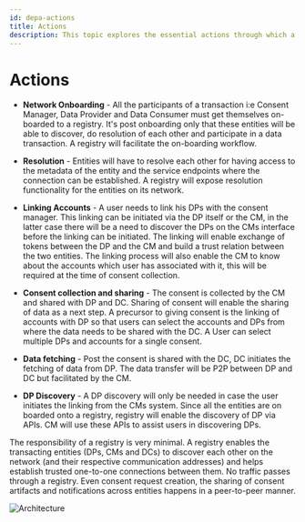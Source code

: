 ```yaml
---
id: depa-actions
title: Actions
description: This topic explores the essential actions through which a DEPA ecosystem comes to life.
---
```


# Actions

- **Network Onboarding** - All the participants of a transaction i:e Consent Manager, Data Provider and Data Consumer must get themselves on-boarded to a registry. It's post onboarding only that these entities will be able to discover, do resolution of each other and participate in a data transaction. A registry will facilitate the on-boarding workflow.

- **Resolution** - Entities will have to resolve each other for having access to the metadata of the entity and the service endpoints where the connection can be established. A registry will expose resolution functionality for the entities on its network.

- **Linking Accounts** - A user needs to link his DPs with the consent manager. This linking can be initiated via the DP itself or the CM, in the latter case there will be a need to discover the DPs on the CMs interface before the linking can be initiated. The linking will enable exchange of tokens between the DP and the CM and build a trust relation between the two entities. The linking process will also enable the CM to know about the accounts which user has associated with it, this will be required at the time of consent collection.

- **Consent collection and sharing** - The consent is collected by the CM and shared with DP and DC. Sharing of consent will enable the sharing of data as a next step. A precursor to giving consent is the linking of accounts with DP so that users can select the accounts and DPs from where the data needs to be shared with the DC. A User can select multiple DPs and accounts for a single consent.

- **Data fetching** - Post the consent is shared with the DC, DC initiates the fetching of data from DP. The data transfer will be P2P between DP and DC but facilitated by the CM.

- **DP Discovery** - A DP discovery will only be needed in case the user initiates the linking from the CMs system. Since all the entities are on boarded onto a registry, registry will enable the discovery of DP via APIs. CM will use these APIs to assist users in discovering DPs.

The responsibility of a registry is very minimal. A registry enables the transacting entities (DPs, CMs and DCs) to discover each other on the network (and their respective communication addresses) and helps establish trusted one-to-one connections between them. No traffic passes through a registry. Even consent request creation, the sharing of consent artifacts and notifications across entities happens in a peer-to-peer manner.

![Architecture](/img/learn/about-depa/DEPA-Arch.png)
